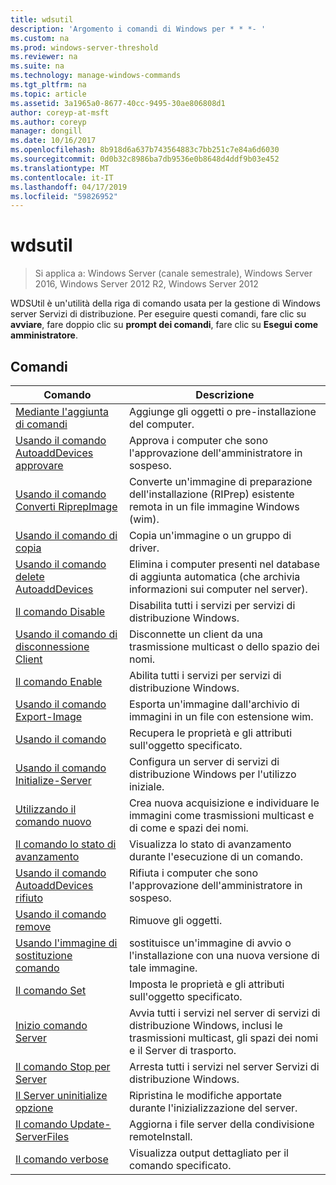 ```yaml
---
title: wdsutil
description: 'Argomento i comandi di Windows per * * *- '
ms.custom: na
ms.prod: windows-server-threshold
ms.reviewer: na
ms.suite: na
ms.technology: manage-windows-commands
ms.tgt_pltfrm: na
ms.topic: article
ms.assetid: 3a1965a0-8677-40cc-9495-30ae806808d1
author: coreyp-at-msft
ms.author: coreyp
manager: dongill
ms.date: 10/16/2017
ms.openlocfilehash: 8b918d6a637b743564883c7bb251c7e84a6d6030
ms.sourcegitcommit: 0d0b32c8986ba7db9536e0b8648d4ddf9b03e452
ms.translationtype: MT
ms.contentlocale: it-IT
ms.lasthandoff: 04/17/2019
ms.locfileid: "59826952"
---
```

# <a name="wdsutil"></a>wdsutil

>Si applica a: Windows Server (canale semestrale), Windows Server 2016, Windows Server 2012 R2, Windows Server 2012

WDSUtil è un'utilità della riga di comando usata per la gestione di Windows server Servizi di distribuzione. Per eseguire questi comandi, fare clic su **avviare**, fare doppio clic su **prompt dei comandi**, fare clic su **Esegui come amministratore**.  
## <a name="commands"></a>Comandi  
|Comando|Descrizione|  
|------|--------|  
|[Mediante l'aggiunta di comandi](using-the-add-command.md)|Aggiunge gli oggetti o pre-installazione del computer.|  
|[Usando il comando AutoaddDevices approvare](using-the-approve-autoadddevices-command.md)|Approva i computer che sono l'approvazione dell'amministratore in sospeso.|  
|[Usando il comando Converti RiprepImage](using-the-convert-riprepimage-command.md)|Converte un'immagine di preparazione dell'installazione (RIPrep) esistente remota in un file immagine Windows (wim).|  
|[Usando il comando di copia](using-the-copy-command.md)|Copia un'immagine o un gruppo di driver.|  
|[Usando il comando delete AutoaddDevices](using-the-delete-autoadddevices-command.md)|Elimina i computer presenti nel database di aggiunta automatica (che archivia informazioni sui computer nel server).|  
|[Il comando Disable](using-the-disable-command.md)|Disabilita tutti i servizi per servizi di distribuzione Windows.|  
|[Usando il comando di disconnessione Client](using-the-disconnect-client-command.md)|Disconnette un client da una trasmissione multicast o dello spazio dei nomi.|  
|[Il comando Enable](using-the-enable-command.md)|Abilita tutti i servizi per servizi di distribuzione Windows.|  
|[Usando il comando Export-Image](using-the-export-image-command.md)|Esporta un'immagine dall'archivio di immagini in un file con estensione wim.|  
|[Usando il comando](using-the-get-command.md)|Recupera le proprietà e gli attributi sull'oggetto specificato.|  
|[Usando il comando Initialize-Server](using-the-initialize-server-command.md)|Configura un server di servizi di distribuzione Windows per l'utilizzo iniziale.|  
|[Utilizzando il comando nuovo](using-the-new-command.md)|Crea nuova acquisizione e individuare le immagini come trasmissioni multicast e di come e spazi dei nomi.|  
|[Il comando lo stato di avanzamento](the-progress-command.md)|Visualizza lo stato di avanzamento durante l'esecuzione di un comando.|  
|[Usando il comando AutoaddDevices rifiuto](using-the-reject-autoadddevices-command.md)|Rifiuta i computer che sono l'approvazione dell'amministratore in sospeso.|  
|[Usando il comando remove](using-the-remove-command.md)|Rimuove gli oggetti.|  
|[Usando l'immagine di sostituzione comando](using-the-replace-image-command.md)|sostituisce un'immagine di avvio o l'installazione con una nuova versione di tale immagine.|  
|[Il comando Set](the-set-command.md)|Imposta le proprietà e gli attributi sull'oggetto specificato.|  
|[Inizio comando Server](the-start-server-command.md)|Avvia tutti i servizi nel server di servizi di distribuzione Windows, inclusi le trasmissioni multicast, gli spazi dei nomi e il Server di trasporto.|  
|[Il comando Stop per Server](the-stop-server-command.md)|Arresta tutti i servizi nel server Servizi di distribuzione Windows.|  
|[Il Server uninitialize opzione](the-uninitialize-server-option.md)|Ripristina le modifiche apportate durante l'inizializzazione del server.|  
|[Il comando Update-ServerFiles](the-update-serverfiles-command.md)|Aggiorna i file server della condivisione remoteInstall.|  
|[Il comando verbose](the-verbose-command.md)|Visualizza output dettagliato per il comando specificato.|  
